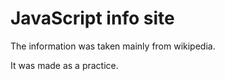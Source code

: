 # JavaScript info site 
The information was taken mainly from wikipedia.

It was made as a practice.